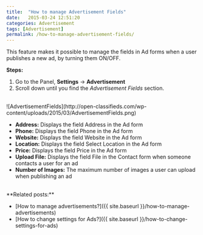 ```yaml
---
title:  "How to manage Advertisement Fields"
date:   2015-03-24 12:51:20
categories: Advertisement
tags: [Advertisement]
permalink: /how-to-manage-advertisement-fields/
---
```

This feature makes it possible to manage the fields in Ad forms when a user publishes a new ad, by turning them ON/OFF. 

**Steps:** 

1. Go to the Panel, **Settings** -> **Advertisement** 
2. Scroll down until you find the _Advertisement Fields_ section. 

<br>
![AdvertisementFields](http://open-classifieds.com/wp-content/uploads/2015/03/AdvertisementFields.png)

<br>

+ **Address:** Displays the field Address in the Ad form
+ **Phone:** Displays the field Phone in the Ad form
+ **Website:** Displays the field Website in the Ad form
+ **Location:** Displays the field Select Location in the Ad form
+ **Price:** Displays the field Price in the Ad form
+ **Upload File:** Displays the field File in the Contact form when someone contacts a user for an ad
+ **Number of Images:** The maximum number of images a user can upload when publishing an ad

<br>
**Related posts:**

* [How to manage advertisements?]({{ site.baseurl }}/how-to-manage-advertisements)
* [How to change settings for Ads?]({{ site.baseurl }}/how-to-change-settings-for-ads)

